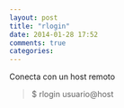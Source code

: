 ```yaml
---
layout: post
title: "rlogin"
date: 2014-01-28 17:52
comments: true
categories: 
---
```

Conecta con un host remoto

>$ rlogin usuario@host

